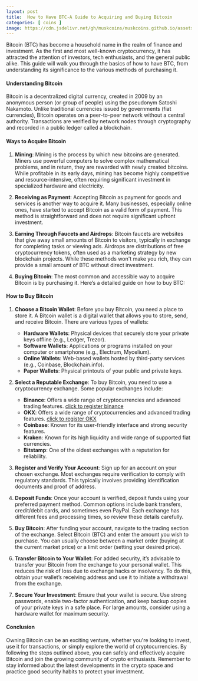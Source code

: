 ```yaml
---
layout: post
title:  How to Have BTC-A Guide to Acquiring and Buying Bitcoin
categories: [ coins ]
image: https://cdn.jsdelivr.net/gh/muskcoins/muskcoins.github.io/assets/images/btc-intro.webp
---
```

Bitcoin (BTC) has become a household name in the realm of finance and investment. As the first and most well-known cryptocurrency, it has attracted the attention of investors, tech enthusiasts, and the general public alike. This guide will walk you through the basics of how to have BTC, from understanding its significance to the various methods of purchasing it.

#### Understanding Bitcoin

Bitcoin is a decentralized digital currency, created in 2009 by an anonymous person (or group of people) using the pseudonym Satoshi Nakamoto. Unlike traditional currencies issued by governments (fiat currencies), Bitcoin operates on a peer-to-peer network without a central authority. Transactions are verified by network nodes through cryptography and recorded in a public ledger called a blockchain.

#### Ways to Acquire Bitcoin

1. **Mining**: Mining is the process by which new bitcoins are generated. Miners use powerful computers to solve complex mathematical problems, and in return, they are rewarded with newly created bitcoins. While profitable in its early days, mining has become highly competitive and resource-intensive, often requiring significant investment in specialized hardware and electricity.

2. **Receiving as Payment**: Accepting Bitcoin as payment for goods and services is another way to acquire it. Many businesses, especially online ones, have started to accept Bitcoin as a valid form of payment. This method is straightforward and does not require significant upfront investment.

3. **Earning Through Faucets and Airdrops**: Bitcoin faucets are websites that give away small amounts of Bitcoin to visitors, typically in exchange for completing tasks or viewing ads. Airdrops are distributions of free cryptocurrency tokens, often used as a marketing strategy by new blockchain projects. While these methods won't make you rich, they can provide a small amount of BTC without direct investment.

4. **Buying Bitcoin**: The most common and accessible way to acquire Bitcoin is by purchasing it. Here’s a detailed guide on how to buy BTC:

#### How to Buy Bitcoin

1. **Choose a Bitcoin Wallet**: Before you buy Bitcoin, you need a place to store it. A Bitcoin wallet is a digital wallet that allows you to store, send, and receive Bitcoin. There are various types of wallets:
   - **Hardware Wallets**: Physical devices that securely store your private keys offline (e.g., Ledger, Trezor).
   - **Software Wallets**: Applications or programs installed on your computer or smartphone (e.g., Electrum, Mycelium).
   - **Online Wallets**: Web-based wallets hosted by third-party services (e.g., Coinbase, Blockchain.info).
   - **Paper Wallets**: Physical printouts of your public and private keys.

2. **Select a Reputable Exchange**: To buy Bitcoin, you need to use a cryptocurrency exchange. Some popular exchanges include:
   - **Binance**: Offers a wide range of cryptocurrencies and advanced trading features. [click to register binance](/302.html?target=https://accounts.binance.com/register?ref=betrys)
   - **OKX**: Offers a wide range of cryptocurrencies and advanced trading features. [click to register OKX](/302.html?target=https://www.okx.com/join/65103688)
   - **Coinbase**: Known for its user-friendly interface and strong security features.
   - **Kraken**: Known for its high liquidity and wide range of supported fiat currencies.
   - **Bitstamp**: One of the oldest exchanges with a reputation for reliability.

3. **Register and Verify Your Account**: Sign up for an account on your chosen exchange. Most exchanges require verification to comply with regulatory standards. This typically involves providing identification documents and proof of address.

4. **Deposit Funds**: Once your account is verified, deposit funds using your preferred payment method. Common options include bank transfers, credit/debit cards, and sometimes even PayPal. Each exchange has different fees and processing times, so review these details carefully.

5. **Buy Bitcoin**: After funding your account, navigate to the trading section of the exchange. Select Bitcoin (BTC) and enter the amount you wish to purchase. You can usually choose between a market order (buying at the current market price) or a limit order (setting your desired price).

6. **Transfer Bitcoin to Your Wallet**: For added security, it’s advisable to transfer your Bitcoin from the exchange to your personal wallet. This reduces the risk of loss due to exchange hacks or insolvency. To do this, obtain your wallet’s receiving address and use it to initiate a withdrawal from the exchange.

7. **Secure Your Investment**: Ensure that your wallet is secure. Use strong passwords, enable two-factor authentication, and keep backup copies of your private keys in a safe place. For large amounts, consider using a hardware wallet for maximum security.

#### Conclusion

Owning Bitcoin can be an exciting venture, whether you're looking to invest, use it for transactions, or simply explore the world of cryptocurrencies. By following the steps outlined above, you can safely and effectively acquire Bitcoin and join the growing community of crypto enthusiasts. Remember to stay informed about the latest developments in the crypto space and practice good security habits to protect your investment.